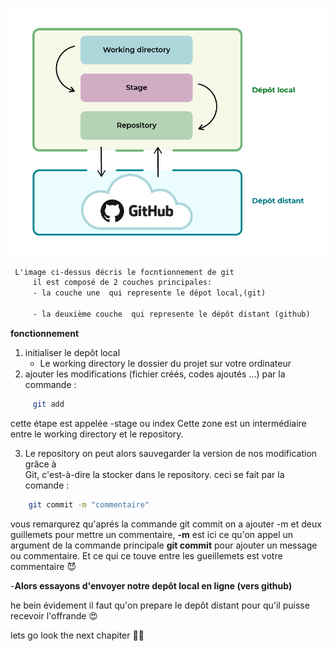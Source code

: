 ![](img/A.png)

```txt
 L'image ci-dessus décris le focntionnement de git 
     il est composé de 2 couches principales:
     - la couche une  qui represente le dépot local,(git)
          
     - la deuxième couche  qui represente le dépôt distant (github)
```
**fonctionnement**

1. initialiser le depôt local
     - Le working directory
          le dossier du projet sur votre ordinateur
2. ajouter les modifications (fichier créés, codes ajoutés ...) par la commande : 
```bash
     git add
```
cette étape est appelée 
 -stage ou index
     Cette zone est un intermédiaire entre le working directory et le repository. 

3. Le repository
 on peut alors sauvegarder la version de nos modification grâce à  
 Git, c'est-à-dire la stocker dans le repository.
 ceci se fait par la comande :

 ```bash
     git commit -m "commentaire"
```

vous remarqurez qu'aprés la commande git commit on a ajouter -m et deux guillemets pour mettre un commentaire, **-m** est ici ce qu'on appel un argument de la commande principale **git commit** pour ajouter un message ou commentaire. Et ce qui ce touve entre les gueillemets est votre commentaire 😈  

-**Alors essayons d'envoyer notre depôt local en ligne (vers github)**

he bein évidement il faut qu'on prepare le depôt distant pour qu'il puisse recevoir l'offrande 😍 

lets go look the next chapiter 🏃‍♂️ 

